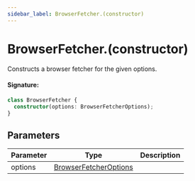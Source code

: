 ```yaml
---
sidebar_label: BrowserFetcher.(constructor)
---
```


# BrowserFetcher.(constructor)

Constructs a browser fetcher for the given options.

#### Signature:

```typescript
class BrowserFetcher {
  constructor(options: BrowserFetcherOptions);
}
```

## Parameters

| Parameter | Type                                                          | Description |
| --------- | ------------------------------------------------------------- | ----------- |
| options   | [BrowserFetcherOptions](./puppeteer.browserfetcheroptions.md) |             |
